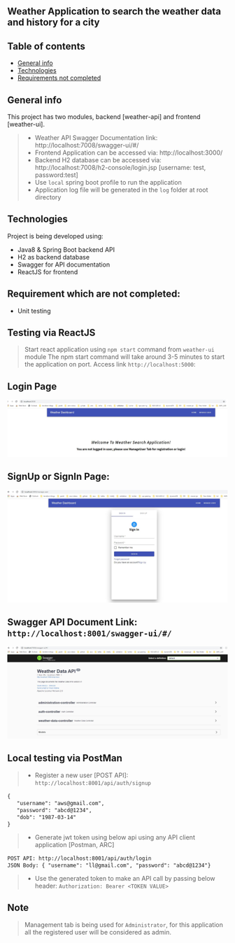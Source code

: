 ## Weather Application to search the weather data and history for a city

## Table of contents
* [General info](#general-info)
* [Technologies](#technologies)
* [Requirements not completed](#requirement-which-are-not-completed)



## General info
This project has two modules, backend [weather-api] and frontend [weather-ui].
> * Weather API Swagger Documentation link: http://localhost:7008/swagger-ui/#/
> * Frontend Application can be accessed via:  http://localhost:3000/
> * Backend H2 database can be accessed via: http://localhost:7008/h2-console/login.jsp [username: test, password:test]
> * Use `local` spring boot profile to run the application
> * Application log file will be generated in the `log` folder at root directory


## Technologies
Project is being developed using:
* Java8 & Spring Boot backend API
* H2 as backend database
* Swagger for API documentation
* ReactJS for frontend  

## Requirement which are not completed:
* Unit testing

## Testing via ReactJS 
> Start react application using `npm start` command from `weather-ui` module
> The npm start command will take around 3-5 minutes to start
> the application on port. Access link `http://localhost:5000`: 
## Login Page
![Login Page](./images/Home_Page_Without_login.JPG)

## SignUp or SignIn Page:
![SignUp Or SignIn Page](./images/Login_Or_SignUp_Screen.JPG)

## Swagger API Document Link: `http://localhost:8001/swagger-ui/#/`
![Swagger Doc Image](./images/Swagger_API_doc.JPG)


## Local testing via PostMan
> * Register a new user [POST API]: `http://localhost:8001/api/auth/signup`
 ```
{
    "username": "aws@gmail.com",
    "password": "abcd@1234",
    "dob": "1987-03-14"
}
```
> * Generate jwt token using below api using any API client application [Postman, ARC]
``` 
POST API: http://localhost:8001/api/auth/login
JSON Body: { "username": "ll@gmail.com", "password": "abcd@1234"}
```
> * Use the generated token to make an API call by passing below header:
> `Authorization: Bearer <TOKEN VALUE>` 


## Note
> Management tab is being used for `Administrator`, for this application all the registered user will be considered as admin.